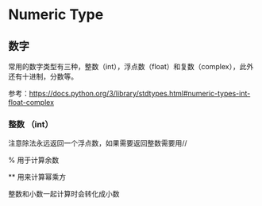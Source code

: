 # Numeric Type

## 数字
常用的数字类型有三种，整数（int），浮点数（float）和复数（complex），此外还有十进制，分数等。

参考：https://docs.python.org/3/library/stdtypes.html#numeric-types-int-float-complex
### 整数 （int）

注意除法永远返回一个浮点数，如果需要返回整数需要用//

% 用于计算余数

** 用来计算幂乘方

整数和小数一起计算时会转化成小数
